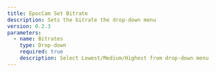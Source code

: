 ```yaml
---
title: EpocCam Set Bitrate
description: Sets the bitrate the drop-down menu
version: 0.2.3
parameters:
  - name: Bitrates
    type: Drop-down
    required: true
    description: Select Lowest/Medium/Highest from drop-down menu
---
```

